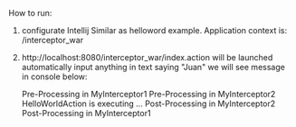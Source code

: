 How to run:
1. configurate Intellij 
 Similar as helloword example. Application context is: /interceptor_war
2. http://localhost:8080/interceptor_war/index.action will be launched automatically
   input anything in text saying "Juan"
   we will see message in console below:

   Pre-Processing in MyInterceptor1
   Pre-Processing in MyInterceptor2
   HelloWorldAction is executing ...
   Post-Processing in MyInterceptor2
   Post-Processing in MyInterceptor1